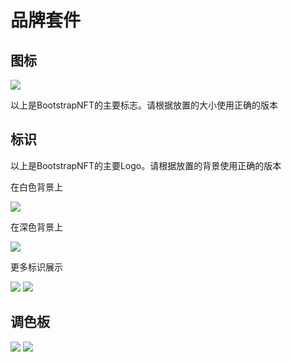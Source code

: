 # 品牌套件

## 图标

![](../asset/31.jpeg)

以上是BootstrapNFT的主要标志。请根据放置的大小使用正确的版本

## 标识

以上是BootstrapNFT的主要Logo。请根据放置的背景使用正确的版本

在白色背景上

![](../asset/32.png)


在深色背景上

![](../asset/33.png)

更多标识展示

![](../asset/34.png)
![](../asset/35.png)

## 调色板
![](../asset/36.jpeg)
![](../asset/37.jpeg)
